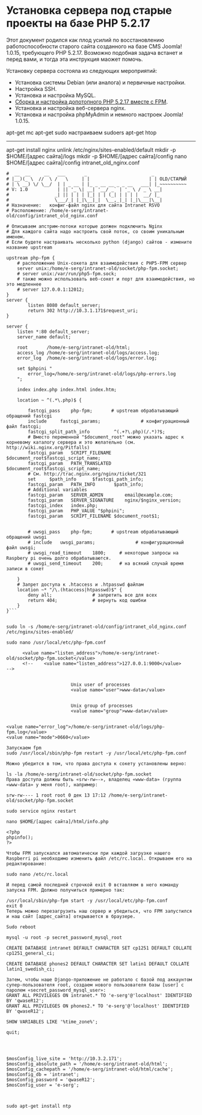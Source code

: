  # Установка сервера под старые проекты на базе PHP 5.2.17

Этот документ родился как плод усилий по восстановлению работоспособности старого сайта созданного на базе CMS Joomla! 1.0.15, требующего PHP 5.2.17. Возможно подобная задача встанет и перед вами, и тогда эта инструкция маожет помочь.

Установку сервера состояла из следующих мероприятий:

* Установка системы Debian (или аналога) и первичные настройки.
* Настройка SSH.
* Установка и настройка MySQL.
* [Сборка и настройка допотопного PHP 5.2.17 вместе с FPM](make-php-5.2.17-for-debian-jessie.md).
* Установка и настройка веб-сервера nginx.
* Установка и настройка phpMyAdmin и немного настроек Joomla! 1.0.15.




apt-get mc
apt-get sudo
настраиваем sudoers
apt-get htop

--------
apt-get install nginx
unlink /etc/nginx/sites-enabled/default
mkdir -p $HOME/[адрес сайта]/logs
mkdir -p $HOME/[адрес сайта]/config
nano $HOME/[адрес сайта]/config intranet_old_nginx.conf

```Инструкция тут: http://help.ubuntu.ru/wiki/nginx-phpfpm
#  __  __     __   ___       _                        _
# |__)(_ \  //  \ /   \     | |                      | | OLD/СТАРЫЙ
# | \ __) \/ \__/  | | _ __ | |_ _ __ __ _ _ __   ___| |_~~~~~~~~~~
# V: 1.0           | || '_ \| __| '__/ _` | '_ \ / _ \ __|
#                 _| || | | | |_| | | (_| | | | |  __/ |_
#                 \___/_| |_|\__|_|  \__,_|_| |_|\___|\__|
# Назначение:   конфиг-файл nginx для сайта Intranet RSVO
# Расположение: /home/e-serg/intranet-old/config/intranet_old_nginx.conf

# Описываем апстрим-потоки которые должен подключить Nginx
# Для каждого сайта надо настроить свой поток, со своим уникальным именем.
# Если будете настраивать несколько python (django) сайтов - измените название upstream

upstream php-fpm {
    # расположение Unix-сокета для взаимодействия с PHP5-FPM сервер
    server unix:/home/e-serg/intranet-old/socket/php-fpm.socket;
    # server unix:/var/run/php5-fpm.sock;
    # также можно использовать веб-сокет и порт для взаимодействия, но это медленнее
    # server 127.0.0.1:12012;
}
server {
        listen 8080 default_server;
        return 302 http://10.3.1.171$request_uri;
}

server {
    listen *:80 default_server;
    server_name default;

    root       /home/e-serg/intranet-old/html;
    access_log /home/e-serg/intranet-old/logs/access.log;
    error_log  /home/e-serg/intranet-old/logs/error.log;

    set $phpini "
        error_log=/home/e-serg/intranet-old/logs/php-errors.log
    ";

    index index.php index.html index.htm;

    location ~ ^(.*\.php)$ {

        fastcgi_pass	php-fpm;       # upstream обрабатывающий обращений fastcgi
        include		fastcgi_params;               # конфигурационный файл fastcgi;
        fastcgi_split_path_info			^(.+?\.php)(/.*)?$;
        # Вместо переменной "$document_root" можно указать адрес к корневому каталогу сервера и это желательно (см. http://wiki.nginx.org/Pitfalls)
        fastcgi_param	SCRIPT_FILENAME		$document_root$fastcgi_script_name;
        fastcgi_param	PATH_TRANSLATED		$document_root$fastcgi_script_name;
        # См. http://trac.nginx.org/nginx/ticket/321
        set		$path_info		$fastcgi_path_info;
        fastcgi_param	PATH_INFO		$path_info;
        # Additional variables
        fastcgi_param	SERVER_ADMIN		email@example.com;
        fastcgi_param	SERVER_SIGNATURE	nginx/$nginx_version;
        fastcgi_index	index.php;
        fastcgi_param	PHP_VALUE "$phpini";
        fastcgi_param	SCRIPT_FILENAME $document_root$1;


        # uwsgi_pass	php-fpm;       # upstream обрабатывающий обращений uwsgi
        # include	uwsgi_params;               # конфигурационный файл uwsgi;
        # uwsgi_read_timeout	1800;     # некоторые запросы на Raspbery pi очень долго обрабатываются.
        # uwsgi_send_timeout	200;      # на всякий случай время записи в сокет

    }
    # Запрет доступа к .htaccess и .htpasswd файлам
    location ~* "/\.(htaccess|htpasswd)$" {
        deny all;               # запретить все для всех
        return 404;             # вернуть код ошибки
    }
}```


sudo ln -s /home/e-serg/intranet-old/config/intranet_old_nginx.conf /etc/nginx/sites-enabled/

sudo nano /usr/local/etc/php-fpm.conf

      <value name="listen_address">/home/e-serg/intranet-old/socket/php-fpm.socket</value>
      <!--    <value name="listen_address">127.0.0.1:9000</value>     -->


                        Unix user of processes
                        <value name="user">www-data</value>


                        Unix group of processes
                        <value name="group">www-data</value>


<value name="error_log">/home/e-serg/intranet-old/logs/php-fpm.log</value>
<value name="mode">0660</value>

Запускаем fpm
sudo /usr/local/sbin/php-fpm restart -y /usr/local/etc/php-fpm.conf

Можно убедится в том, что права доступа к сокету установлены верно:

ls -la /home/e-serg/intranet-old/socket/php-fpm.socket
Права доступа должны быть «srw-rw—-», владелец «www-data» (группа «www-data» у меня root), например:

srw-rw---- 1 root root 0 дек 13 17:12 /home/e-serg/intranet-old/socket/php-fpm.socket

sudo service nginx restart

nano $HOME/[адрес сайта]/html/info.php

<?php
phpinfo();
?>

Чтобы FPM запускался автоматически при каждой загрузке нашего Raspberri pi необходимо изменить файл /etc/rc.local. Открываем его на редактирование:

sudo nano /etc/rc.local

И перед самой последней строчкой exit 0 вставляем в него команду запуска FPM. Должно получиться примерно так:

/usr/local/sbin/php-fpm start -y /usr/local/etc/php-fpm.conf
exit 0
Теперь можно перезагрузить наш сервер и убедиться, что FPM запустился и наш сайт [адрес_сайта] открывается в браузере.

Sudo reboot

mysql -u root -p secret_password_mysql_root

CREATE DATABASE intranet DEFAULT CHARACTER SET cp1251 DEFAULT COLLATE cp1251_general_ci;

CREATE DATABASE phones2 DEFAULT CHARACTER SET latin1 DEFAULT COLLATE latin1_swedish_ci;

Затем, чтобы наше Django-приложение не работало с базой под аккаунтом супер-пользователя root, создаем нового пользователя базы [user] с паролем «secret_password_mysql_user»:
GRANT ALL PRIVILEGES ON intranet.* TO 'e-serg'@'localhost' IDENTIFIED BY 'qwaseR12';
GRANT ALL PRIVILEGES ON phones2.* TO 'e-serg'@'localhost' IDENTIFIED BY 'qwaseR12';

SHOW VARIABLES LIKE '%time_zone%';

quit;




$mosConfig_live_site = 'http://10.3.2.171';
$mosConfig_absolute_path = '/home/e-serg/intranet-old/html';
$mosConfig_cachepath = '/home/e-serg/intranet-old/html/cache';
$mosConfig_db = 'intranet';
$mosConfig_password = 'qwaseR12';
$mosConfig_user = 'e-serg';



sudo apt-get install ntp


